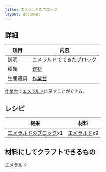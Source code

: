 ```yaml
---
title: エメラルドのブロック
layout: document
---
```

## 詳細

|項目|内容|
|---|---|
|説明|エメラルドでできたブロック|
|種類|[建材](建材)|
|生産道具|[作業台](作業台)|

[作業台](作業台)で[エメラルド](エメラルド)に戻すことができる。

## レシピ

|結果|材料|
|---|---|
|[エメラルドのブロック](エメラルドのブロック)x1|[エメラルド](エメラルド)x9|

## 材料にしてクラフトできるもの

[エメラルド](エメラルド)

